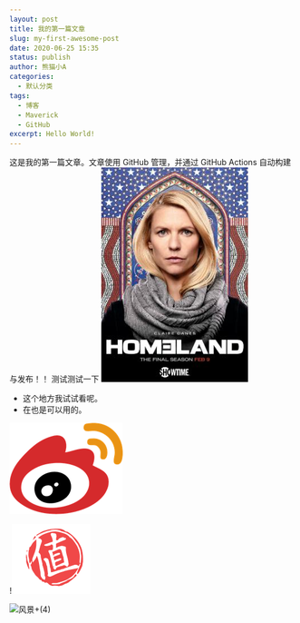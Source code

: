 ```yaml
---
layout: post
title: 我的第一篇文章
slug: my-first-awesome-post
date: 2020-06-25 15:35
status: publish
author: 熊猫小A
categories: 
  - 默认分类
tags: 
  - 博客
  - Maverick
  - GitHub
excerpt: Hello World!
---
```


这是我的第一篇文章。文章使用 GitHub 管理，并通过 GitHub Actions 自动构建与发布！！
测试测试一下
![剧照](./images/20200415_201431.jpg)

- 这个地方我试试看呢。
- 在也是可以用的。

![sina](https://raw.githubusercontent.com/zxjack/img/master/sina.png)

!![smzdm](https://raw.githubusercontent.com/zxjack/img/master/smzdm.png)

![风景+(4)](D:\blog\Blog-With-GitHub-Boilerplate\assets\风景+(4)-1593179474622.jpg)